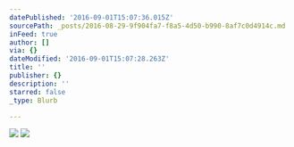 ```yaml
---
datePublished: '2016-09-01T15:07:36.015Z'
sourcePath: _posts/2016-08-29-9f904fa7-f8a5-4d50-b990-8af7c0d4914c.md
inFeed: true
author: []
via: {}
dateModified: '2016-09-01T15:07:28.263Z'
title: ''
publisher: {}
description: ''
starred: false
_type: Blurb

---
```

![](https://the-grid-user-content.s3-us-west-2.amazonaws.com/8e67a3ab-bcbf-4021-9056-7a2caf2d9689.jpg)
![](https://the-grid-user-content.s3-us-west-2.amazonaws.com/ed91d853-2a15-4dd0-bb6c-f0316d1d3959.jpg)